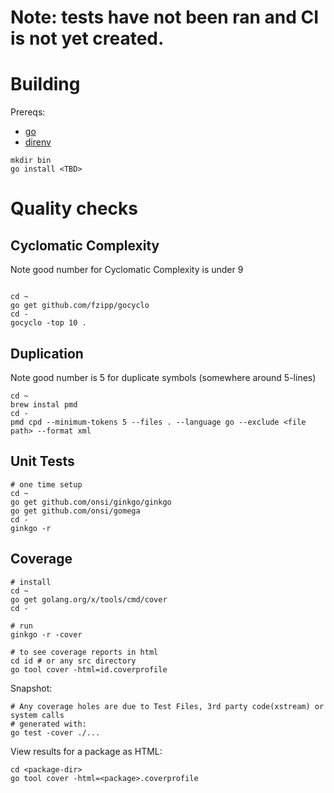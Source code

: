 # Note: tests have not been ran and CI is not yet created.

# Building
Prereqs:
- [go](https://storage.googleapis.com/golang/go1.4.3.darwin-amd64.pkg)
- [direnv](direnv.readthedocs.org/en/latest/install/)

```
mkdir bin
go install <TBD>
```

# Quality checks
## Cyclomatic Complexity
Note good number for Cyclomatic Complexity is under 9
```

cd ~
go get github.com/fzipp/gocyclo
cd -
gocyclo -top 10 .
```
## Duplication
Note good number is 5 for duplicate symbols (somewhere around 5-lines)
```
cd ~
brew instal pmd
cd -
pmd cpd --minimum-tokens 5 --files . --language go --exclude <file path> --format xml

```
## Unit Tests
```
# one time setup
cd ~
go get github.com/onsi/ginkgo/ginkgo
go get github.com/onsi/gomega
cd -
ginkgo -r
```
## Coverage
```
# install
cd ~ 
go get golang.org/x/tools/cmd/cover
cd -

# run
ginkgo -r -cover

# to see coverage reports in html
cd id # or any src directory
go tool cover -html=id.coverprofile
```
Snapshot:
```
# Any coverage holes are due to Test Files, 3rd party code(xstream) or system calls
# generated with:
go test -cover ./...
```
View results for a package as HTML:
```
cd <package-dir>
go tool cover -html=<package>.coverprofile
```
